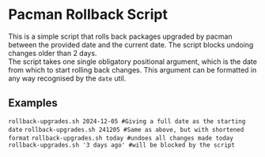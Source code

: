# Pacman Rollback Script

This is a simple script that rolls back packages upgraded by pacman between the provided date and the current date. The script blocks undoing changes older than 2 days.  
The script takes one single obligatory positional argument, which is the date from which to start rolling back changes. This argument can be formatted in any way recognised
by the `date` util.

## Examples
`rollback-upgrades.sh 2024-12-05 #Giving a full date as the starting date`
`rollback-upgrades.sh 241205 #Same as above, but with shortened format`
`rollback-upgrades.sh today #undoes all changes made today`
`rollback-upgrades.sh '3 days ago' #will be blocked by the script`
